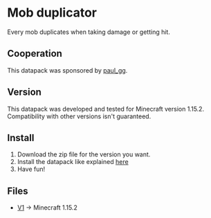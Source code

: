 # Mob duplicator

Every mob duplicates when taking damage or getting hit.

## Cooperation

This datapack was sponsored by [paul_gg](https://www.fiverr.com/paul_gg).

## Version

This datapack was developed and tested for Minecraft version 1.15.2. Compatibility with other versions isn't guaranteed.

## Install

1.  Download the zip file for the version you want.
2.  Install the datapack like explained [here](https://minecraft.gamepedia.com/Tutorials/Installing_a_data_pack)
3.  Have fun!

## Files

-   [V1](https://github.com/rafaelurben/mc-mobduplicator/releases/download/v1/mobduplicator-v1.zip) -> Minecraft 1.15.2
